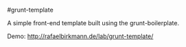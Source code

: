 #grunt-template

A simple front-end template built using the grunt-boilerplate.

Demo: http://rafaelbirkmann.de/lab/grunt-template/